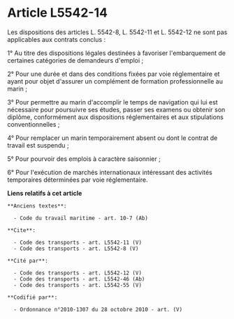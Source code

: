 # Article L5542-14

Les dispositions des articles L. 5542-8, L. 5542-11 et L. 5542-12 ne sont pas applicables aux contrats conclus : 

1° Au titre des dispositions légales destinées à favoriser l'embarquement de certaines catégories de demandeurs d'emploi ; 

2° Pour une durée et dans des conditions fixées par voie réglementaire et ayant pour objet d'assurer un complément de
formation professionnelle au marin ; 

3° Pour permettre au marin d'accomplir le temps de navigation qui lui est nécessaire pour poursuivre ses études, passer ses
examens ou obtenir son diplôme, conformément aux dispositions réglementaires et aux stipulations conventionnelles ; 

4° Pour remplacer un marin temporairement absent ou dont le contrat de travail est suspendu ; 

5° Pour pourvoir des emplois à caractère saisonnier ; 

6° Pour l'exécution de marchés internationaux intéressant des activités temporaires déterminées par voie réglementaire.

**Liens relatifs à cet article**

	**Anciens textes**:

	  - Code du travail maritime - art. 10-7 (Ab)

	**Cite**:

	  - Code des transports - art. L5542-11 (V)
	  - Code des transports - art. L5542-8 (V)

	**Cité par**:

	  - Code des transports - art. L5542-12 (V)
	  - Code des transports - art. L5542-46 (Ab)
	  - Code des transports - art. L5542-55 (V)

	**Codifié par**:

	  - Ordonnance n°2010-1307 du 28 octobre 2010 - art. (V)
